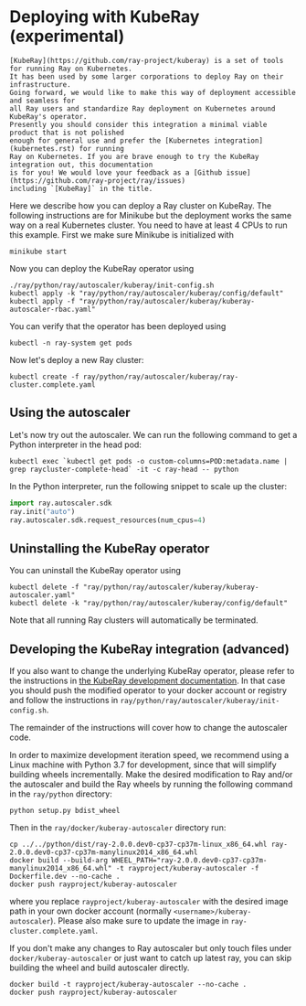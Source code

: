# Deploying with KubeRay (experimental)

```{admonition} What is Kuberay?
[KubeRay](https://github.com/ray-project/kuberay) is a set of tools for running Ray on Kubernetes.
It has been used by some larger corporations to deploy Ray on their infrastructure.
Going forward, we would like to make this way of deployment accessible and seamless for
all Ray users and standardize Ray deployment on Kubernetes around KubeRay's operator.
Presently you should consider this integration a minimal viable product that is not polished
enough for general use and prefer the [Kubernetes integration](kubernetes.rst) for running
Ray on Kubernetes. If you are brave enough to try the KubeRay integration out, this documentation
is for you! We would love your feedback as a [Github issue](https://github.com/ray-project/ray/issues)
including `[KubeRay]` in the title.
```

Here we describe how you can deploy a Ray cluster on KubeRay. The following instructions are for
Minikube but the deployment works the same way on a real Kubernetes cluster. You need to have at
least 4 CPUs to run this example. First we make sure Minikube is initialized with

```shell
minikube start
```

Now you can deploy the KubeRay operator using

```shell
./ray/python/ray/autoscaler/kuberay/init-config.sh
kubectl apply -k "ray/python/ray/autoscaler/kuberay/config/default"
kubectl apply -f "ray/python/ray/autoscaler/kuberay/kuberay-autoscaler-rbac.yaml"
```

You can verify that the operator has been deployed using

```shell
kubectl -n ray-system get pods
```

Now let's deploy a new Ray cluster:

```shell
kubectl create -f ray/python/ray/autoscaler/kuberay/ray-cluster.complete.yaml
```

## Using the autoscaler

Let's now try out the autoscaler. We can run the following command to get a
Python interpreter in the head pod:

```shell
kubectl exec `kubectl get pods -o custom-columns=POD:metadata.name | grep raycluster-complete-head` -it -c ray-head -- python
```

In the Python interpreter, run the following snippet to scale up the cluster:

```python
import ray.autoscaler.sdk
ray.init("auto")
ray.autoscaler.sdk.request_resources(num_cpus=4)
```

## Uninstalling the KubeRay operator

You can uninstall the KubeRay operator using
```shell
kubectl delete -f "ray/python/ray/autoscaler/kuberay/kuberay-autoscaler.yaml"
kubectl delete -k "ray/python/ray/autoscaler/kuberay/config/default"
```

Note that all running Ray clusters will automatically be terminated.

## Developing the KubeRay integration (advanced)

If you also want to change the underlying KubeRay operator, please refer to the instructions
in [the KubeRay development documentation](https://github.com/ray-project/kuberay/blob/master/ray-operator/DEVELOPMENT.md). In that case you should push the modified operator to your docker account or registry and
follow the instructions in `ray/python/ray/autoscaler/kuberay/init-config.sh`.

The remainder of the instructions will cover how to change the autoscaler code.

In order to maximize development iteration speed, we recommend using a Linux machine with Python 3.7 for
development, since that will simplify building wheels incrementally.
Make the desired modification to Ray and/or the autoscaler and build the Ray wheels by running
the following command in the `ray/python` directory:

```shell
python setup.py bdist_wheel
```

Then in the `ray/docker/kuberay-autoscaler` directory run:

```shell
cp ../../python/dist/ray-2.0.0.dev0-cp37-cp37m-linux_x86_64.whl ray-2.0.0.dev0-cp37-cp37m-manylinux2014_x86_64.whl
docker build --build-arg WHEEL_PATH="ray-2.0.0.dev0-cp37-cp37m-manylinux2014_x86_64.whl" -t rayproject/kuberay-autoscaler -f Dockerfile.dev --no-cache .
docker push rayproject/kuberay-autoscaler
```

where you replace `rayproject/kuberay-autoscaler` with the desired image path in your own docker account (normally
`<username>/kuberay-autoscaler`). Please also make sure to update the image in `ray-cluster.complete.yaml`.

If you don't make any changes to Ray autoscaler but only touch files under `docker/kuberay-autoscaler` or just want to catch up latest ray, you can skip building the wheel and build autoscaler directly.

```
docker build -t rayproject/kuberay-autoscaler --no-cache .
docker push rayproject/kuberay-autoscaler
```
